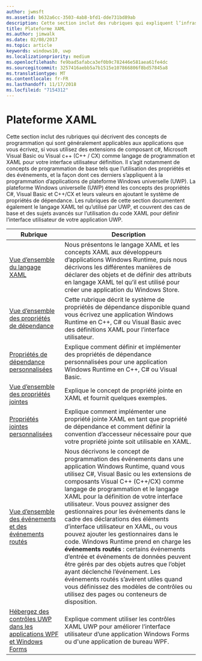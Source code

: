 ```yaml
---
author: jwmsft
ms.assetid: b632a6cc-3503-4ab8-bfd1-dde731bd89ab
description: Cette section inclut des rubriques qui expliquent l’infrastructure XAML pour les applications de plateforme Windows universelle (UWP).
title: Plateforme XAML
ms.author: jimwalk
ms.date: 02/08/2017
ms.topic: article
keywords: windows10, uwp
ms.localizationpriority: medium
ms.openlocfilehash: fe9bad5afabca3ef0b9c782446e581aea61fe4dc
ms.sourcegitcommit: 3257416aebb5a7b1515e107866806f8bd57845a8
ms.translationtype: MT
ms.contentlocale: fr-FR
ms.lasthandoff: 11/17/2018
ms.locfileid: "7154312"
---
```

# <a name="xaml-platform"></a>Plateforme XAML


Cette section inclut des rubriques qui décrivent des concepts de programmation qui sont généralement applicables aux applications que vous écrivez, si vous utilisez des extensions de composant c#, Microsoft Visual Basic ou Visual c++ (C++ / CX) comme langage de programmation et XAML pour votre interface utilisateur définition. Il s’agit notamment de concepts de programmation de base tels que l’utilisation des propriétés et des événements, et la façon dont ces derniers s’appliquent à la programmation d’applications de plateforme Windows universelle (UWP). La plateforme Windows universelle (UWP) étend les concepts des propriétés C#, Visual Basic et C++/CX et leurs valeurs en ajoutant le système de propriétés de dépendance. Les rubriques de cette section documentent également le langage XAML tel qu’utilisé par UWP, et couvrent des cas de base et des sujets avancés sur l’utilisation du code XAML pour définir l’interface utilisateur de votre application UWP.

| Rubrique | Description |
|-------|-------------|
| [Vue d’ensemble du langage XAML](xaml-overview.md) | Nous présentons le langage XAML et les concepts XAML aux développeurs d’applications Windows Runtime, puis nous décrivons les différentes manières de déclarer des objets et de définir des attributs en langage XAML tel qu’il est utilisé pour créer une application du Windows Store. |
| [Vue d’ensemble des propriétés de dépendance](dependency-properties-overview.md) | Cette rubrique décrit le système de propriétés de dépendance disponible quand vous écrivez une application Windows Runtime en C++, C# ou Visual Basic avec des définitions XAML pour l’interface utilisateur. |
| [Propriétés de dépendance personnalisées](custom-dependency-properties.md) | Explique comment définir et implémenter des propriétés de dépendance personnalisées pour une application Windows Runtime en C++, C# ou Visual Basic. |
| [Vue d’ensemble des propriétés jointes](attached-properties-overview.md) | Explique le concept de propriété jointe en XAML et fournit quelques exemples. |
| [Propriétés jointes personnalisées](custom-attached-properties.md) | Explique comment implémenter une propriété jointe XAML en tant que propriété de dépendance et comment définir la convention d’accesseur nécessaire pour que votre propriété jointe soit utilisable en XAML. |
| [Vue d’ensemble des événements et des événements routés](events-and-routed-events-overview.md) | Nous décrivons le concept de programmation des événements dans une application Windows Runtime, quand vous utilisez C#, Visual Basic ou les extensions de composants Visual C++ (C++/CX) comme langage de programmation et le langage XAML pour la définition de votre interface utilisateur. Vous pouvez assigner des gestionnaires pour les événements dans le cadre des déclarations des éléments d’interface utilisateur en XAML, ou vous pouvez ajouter les gestionnaires dans le code. Windows Runtime prend en charge les **événements routés** : certains événements d’entrée et événements de données peuvent être gérés par des objets autres que l’objet ayant déclenché l’événement. Les événements routés s’avèrent utiles quand vous définissez des modèles de contrôles ou utilisez des pages ou conteneurs de disposition. |
|[Hébergez des contrôles UWP dans les applications WPF et Windows Forms](xaml-host-controls.md)| Explique comment utiliser les contrôles XAML UWP pour améliorer l’interface utilisateur d’une application Windows Forms ou d'une application de bureau WPF.|
